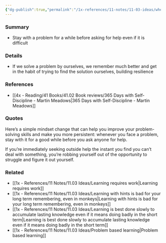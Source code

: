 ```yaml
---
{"dg-publish":true,"permalink":"/1x-references/11-notes/11-03-ideas/when-you-face-a-problem-struggle-with-it-for-as-long-as-possible-before-asking-for-help/","title":"When you face a problem, struggle with it for as long as possible before asking for help","created":"2024-02-15T11:53:23.499+03:00","updated":"2024-02-15T11:57:56.975+03:00"}
---
```



### Summary
- Stay with a problem for a while before asking for help even if it is difficult

### Details
- If we solve a problem by ourselves, we remember much better and get in the habit of trying to find the solution ourselves, building resilience

### References
- [[4x - Reading/41 Books/41.02 Book reviews/365 Days with Self-Discipline - Martin Meadows\|365 Days with Self-Discipline - Martin Meadows]]

### Quotes
Here’s a simple mindset change that can help you improve your problem-solving skills and make you more persistent: whenever you face a problem, stay with it for a good while before you ask anyone for help.

If you’re immediately seeking outside help the instant you find you can’t deal with something, you’re robbing yourself out of the opportunity to struggle and figure it out yourself.

### Related
- [[1x - References/11 Notes/11.03 Ideas/Learning requires work\|Learning requires work]]
- [[1x - References/11 Notes/11.03 Ideas/Learning with hints is bad for your long term remembering, even in monkeys\|Learning with hints is bad for your long term remembering, even in monkeys]]
- [[1x - References/11 Notes/11.03 Ideas/Learning is best done slowly to accumulate lasting knowledge even if it means doing badly in the short term\|Learning is best done slowly to accumulate lasting knowledge even if it means doing badly in the short term]]
- [[1x - References/11 Notes/11.03 Ideas/Problem based learning\|Problem based learning]]